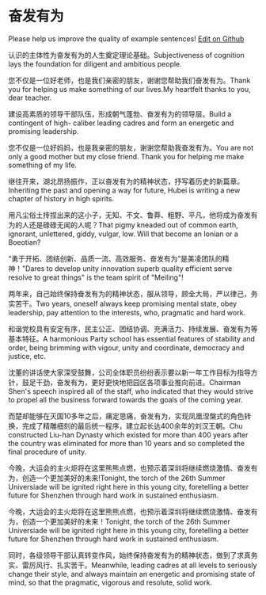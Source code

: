 # 奋发有为

Please help us improve the quality of example sentences! [Edit on Github](https://github.com/jiyushe/jiyu-example-sentence-source/blob/main/chinese/fenfayouwei.md)

<p><span class="chinese">认识的主体性为奋发有为的人生奠定理论基础。</span><span class="english">Subjectiveness of cognition lays the foundation for diligent and ambitious people.</span></p>

<p><span class="chinese">您不仅是一位好老师，也是我们亲密的朋友，谢谢您帮助我们奋发有为。</span><span class="english">Thank you for helping us make something of our lives.My heartfelt thanks to you, dear teacher.</span></p>

<p><span class="chinese">建设高素质的领导干部队伍，形成朝气蓬勃、奋发有为的领导层。</span><span class="english">Build a contingent of high- caliber leading cadres and form an energetic and promising leadership.</span></p>

<p><span class="chinese">您不仅是一位好妈妈，也是我亲密的朋友，谢谢您帮助我奋发有为。</span><span class="english">You are not only a good mother but my close friend. Thank you for helping me make something of my life.</span></p>

<p><span class="chinese">继往开来，湖北昂扬振作，正以奋发有为的精神状态，抒写着历史的新篇章。</span><span class="english">Inheriting the past and opening a way for future, Hubei is writing a new chapter of history in high spirits.</span></p>

<p><span class="chinese">用凡尘俗土抟捏出来的这小子，无知、不文、鲁莽、粗野、平凡，他将成为奋发有为的人还是碌碌无闻的人呢？</span><span class="english">That pigmy kneaded out of common earth, ignorant, unlettered, giddy, vulgar, low. Will that become an Ionian or a Boeotian?</span></p>

<p><span class="chinese">“勇于开拓、团结创新、品质一流、高效服务、奋发有为”是美凌团队的精神！</span><span class="english">"Dares to develop unity innovation superb quality efficient serve resolve to great things" is the team spirit of "Meiling"!</span></p>

<p><span class="chinese">两年来，自己始终保持奋发有为的精神状态，服从领导，顾全大局，严以律己，务实苦干。</span><span class="english">Two years, oneself always keep promising mental state, obey leadership, pay attention to the interests, who, pragmatic and hard work.</span></p>

<p><span class="chinese">和谐党校具有安定有序，民主公正、团结协调、充满活力、持续发展、奋发有为等基本特征。</span><span class="english">A harmonious Party school has essential features of stability and order, being brimming with vigour, unity and coordinate, democracy and justice, etc.</span></p>

<p><span class="chinese">沈董的讲话使大家深受鼓舞，公司全体职员纷纷表示要以新一年工作目标为指导方针，鼓足干劲，奋发有为，更好更快地把园区各项事业推向前进。</span><span class="english">Chairman Shen's speech inspired all of the staff, who indicated that they would strive to propel all the business forward towards the goals of the coming year.</span></p>

<p><span class="chinese">而楚却能够在灭国10多年之后，痛定思痛，奋发有为，实现凤凰涅槃式的角色转换，完成了精雕细刻的最后统一程序，建立起长达400余年的刘汉王朝。</span><span class="english">Chu constructed Liu-han Dynasty which existed for more than 400 years after the country was eliminated for more than 10 years and so completed the final procedure of unity.</span></p>

<p><span class="chinese">今晚，大运会的主火炬将在这里熊熊点燃，也预示着深圳将继续燃烧激情、奋发有为，创造一个更加美好的未来!</span><span class="english">Tonight, the torch of the 26th Summer Universiade will be ignited right here in this young city, foretelling a better future for Shenzhen through hard work in sustained enthusiasm.</span></p>

<p><span class="chinese">今晚，大运会的主火炬将在这里熊熊点燃，也预示着深圳将继续燃烧激情、奋发有为，创造一个更加美好的未来！</span><span class="english">Tonight, the torch of the 26th Summer Universiade will be ignited right here in this young city, foretelling a better future for Shenzhen through hard work in sustained enthusiasm.</span></p>

<p><span class="chinese">同时，各级领导干部认真转变作风，始终保持奋发有为的精神状态，做到了求真务实、雷厉风行、扎实苦干。</span><span class="english">Meanwhile, leading cadres at all levels to seriously change their style, and always maintain an energetic and promising state of mind, so that the pragmatic, vigorous and resolute, solid work.</span></p>


